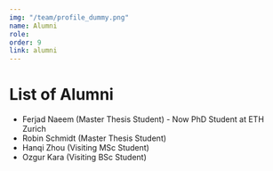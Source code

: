 ```yaml
---
img: "/team/profile_dummy.png"
name: Alumni
role:  
order: 9
link: alumni
---
```


# List of Alumni

* Ferjad Naeem (Master Thesis Student) - Now PhD Student at ETH Zurich
* Robin Schmidt (Master Thesis Student)
* Hanqi Zhou (Visiting MSc Student)
* Ozgur Kara (Visiting BSc Student)